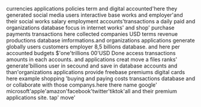 
currencies applications policies term and digital accounted'here they generated social media users interactive base works and employer'and their social works salary employment accounts'transactions a daily paid and organizations database focus in internet works' and shop' purchase payments transactions here collected companies USD terms revenue productions database imformations.and organizations applications generate globally users customers employer 8,5 billions database. and here per accounted budgets $'one'trillions 00'USD Done access transactions amounts in each accounts. and applications creat move a files ranks' generate'billions user in secound and save in database accounts and than'organizations applications provide freebase premiums digital cards here example shopping 'buying and paying costs transactions database and or collaborate with those companys.here there name google' microsoft'apple'amazon'facebook'twitter'tiktok'all and their premium applications site. tap' move' 

